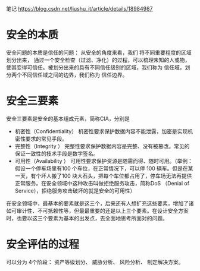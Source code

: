 
笔记
https://blog.csdn.net/liushu_it/article/details/18984987

# 安全的本质
安全问题的本质是信任的问题： 从安全的角度来看，我们 将不同重要程度的区域划分出来， 通过一个安全检查（过滤、净化）的过程，可以梳理未知的人或物，使其变得可信任。被划分出来的具有不同信任级别的区域，我们称为 信任域，划分两个不同信任域之间的边界，我们称为 信任边界。 

# 安全三要素
安全三要素是安全的基本组成元素，简称CIA，分别是
- 机密性（Confidentiality）
机密性要求保护数据内容不能泄露，加密是实现机密性要求的常见手段。
- 完整性（Integrity ）
完整性要求保护数据内容是完整、没有被篡改。常见的保证一致性的技术手段是数字签名。
- 可用性（Availability ）
可用性要求保护资源是随需而得、随时可用。（举例：假设一个停车场里有100 个车位，在正常情况下，可以停 100 辆车。但是在某一天，有个坏人搬了100 块大石头，把每个车位都占用了，停车场无法再提供正常服务。在安全领域中这种攻击叫做拒绝服务攻击，简称DoS （Denial of Service），拒绝服务攻击破坏的就是安全的可用性）

在安全领域中，最基本的要素就是这三个，后来还有人想扩充这些要素，增加了诸如可审计性、不可抵赖性等，但最最重要的还是以上三个要素。在设计安全方案时，也要以这三个要素为基本的出发点，去全面地思考所面对的问题。

# 安全评估的过程
可以分为 4个阶段： 资产等级划分、 威胁分析、 风险分析、 制定解决方案。